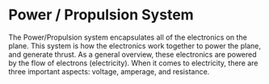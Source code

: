 # Power / Propulsion System

The Power/Propulsion system encapsulates all of the electronics on the plane. This system is how the electronics work together to power the plane, and generate thrust. As a general overview, these electronics are powered by the flow of electrons \(electricity\). When it comes to electricity, there are three important aspects: voltage, amperage, and resistance.


